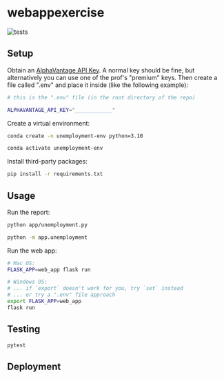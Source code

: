 # webappexercise

![tests](https://github.com/s2t2/unemployment-2023-testing-prep/actions/workflows/python-app.yml/badge.svg)

## Setup

Obtain an [AlphaVantage API Key](https://www.alphavantage.co/support/#api-key). A normal key should be fine, but alternatively you can use one of the prof's "premium" keys. Then create a file called ".env" and place it inside (like the following example):

```sh
# this is the ".env" file (in the root directory of the repo)

ALPHAVANTAGE_API_KEY="____________"
```

Create a virtual environment:

```sh
conda create -n unemployment-env python=3.10
```

```sh
conda activate unemployment-env
```

Install third-party packages:

```sh
pip install -r requirements.txt
```

## Usage

Run the report:

```sh
python app/unemployment.py

python -m app.unemployment
```

Run the web app:

```sh
# Mac OS:
FLASK_APP=web_app flask run

# Windows OS:
# ... if `export` doesn't work for you, try `set` instead
# ... or try a ".env" file approach
export FLASK_APP=web_app
flask run
```


## Testing

```sh
pytest
```

## Deployment